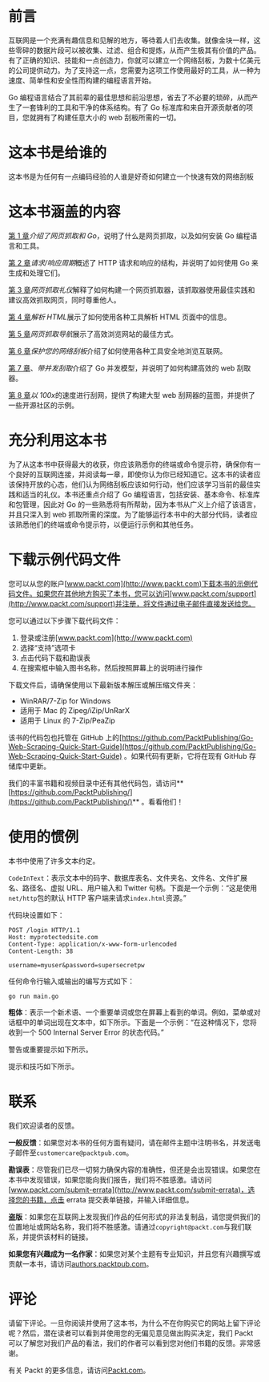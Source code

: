 # 前言

互联网是一个充满有趣信息和见解的地方，等待着人们去收集。就像金块一样，这些零碎的数据片段可以被收集、过滤、组合和提炼，从而产生极其有价值的产品。有了正确的知识、技能和一点创造力，你就可以建立一个网络刮板，为数十亿美元的公司提供动力。为了支持这一点，您需要为这项工作使用最好的工具，从一种为速度、简单性和安全性而构建的编程语言开始。

Go 编程语言结合了其前辈的最佳思想和前沿思想，省去了不必要的琐碎，从而产生了一套锋利的工具和干净的体系结构。有了 Go 标准库和来自开源贡献者的项目，您就拥有了构建任意大小的 web 刮板所需的一切。

# 这本书是给谁的

这本书是为任何有一点编码经验的人谁是好奇如何建立一个快速有效的网络刮板

# 这本书涵盖的内容

[第 1 章](1.html)*介绍了网页抓取和 Go*，说明了什么是网页抓取，以及如何安装 Go 编程语言和工具。

[第 2 章](2.html)*请求/响应周期*概述了 HTTP 请求和响应的结构，并说明了如何使用 Go 来生成和处理它们。

[第 3 章](3.html)*网页抓取礼仪*解释了如何构建一个网页抓取器，该抓取器使用最佳实践和建议高效抓取网页，同时尊重他人。

[第 4 章](4.html)*解析 HTML*展示了如何使用各种工具解析 HTML 页面中的信息。

[第 5 章](5.html)*网页抓取导航*展示了高效浏览网站的最佳方式。

[第 6 章](6.html)*保护您的网络刮板*介绍了如何使用各种工具安全地浏览互联网。

[第 7 章](7.html)、*带并发刮取*介绍了 Go 并发模型，并说明了如何构建高效的 web 刮取器。

[第 8 章](8.html)*以 100x*的速度进行刮网，提供了构建大型 web 刮网器的蓝图，并提供了一些开源社区的示例。

# 充分利用这本书

为了从这本书中获得最大的收获，你应该熟悉你的终端或命令提示符，确保你有一个良好的互联网连接，并阅读每一章，即使你认为你已经知道它。这本书的读者应该保持开放的心态，他们认为网络刮板应该如何行动，他们应该学习当前的最佳实践和适当的礼仪。本书还重点介绍了 Go 编程语言，包括安装、基本命令、标准库和包管理，因此对 Go 的一些熟悉将有所帮助，因为本书从广义上介绍了该语言，并且只深入到 web 抓取所需的深度。为了能够运行本书中的大部分代码，读者应该熟悉他们的终端或命令提示符，以便运行示例和其他任务。

# 下载示例代码文件

您可以从您的账户[www.packt.com](http://www.packt.com)下载本书的示例代码文件。如果您在其他地方购买了本书，您可以访问[www.packt.com/support](http://www.packt.com/support)并注册，将文件通过电子邮件直接发送给您。

您可以通过以下步骤下载代码文件：

1.  登录或注册[www.packt.com](http://www.packt.com)
2.  选择“支持”选项卡
3.  点击代码下载和勘误表
4.  在搜索框中输入图书名称，然后按照屏幕上的说明进行操作

下载文件后，请确保使用以下最新版本解压或解压缩文件夹：

*   WinRAR/7-Zip for Windows
*   适用于 Mac 的 Zipeg/iZip/UnRarX
*   适用于 Linux 的 7-Zip/PeaZip

该书的代码包也托管在 GitHub 上的[https://github.com/PacktPublishing/Go-Web-Scraping-Quick-Start-Guide](https://github.com/PacktPublishing/Go-Web-Scraping-Quick-Start-Guide) 。如果代码有更新，它将在现有 GitHub 存储库中更新。

我们的丰富书籍和视频目录中还有其他代码包，请访问**[https://github.com/PacktPublishing/](https://github.com/PacktPublishing/)** 。看看他们！

# 使用的惯例

本书中使用了许多文本约定。

`CodeInText`：表示文本中的码字、数据库表名、文件夹名、文件名、文件扩展名、路径名、虚拟 URL、用户输入和 Twitter 句柄。下面是一个示例：“这是使用`net/http`包的默认 HTTP 客户端来请求`index.html`资源。”

代码块设置如下：

```
POST /login HTTP/1.1
Host: myprotectedsite.com
Content-Type: application/x-www-form-urlencoded
Content-Length: 38

username=myuser&password=supersecretpw
```

任何命令行输入或输出的编写方式如下：

```
go run main.go
```

**粗体**：表示一个新术语、一个重要单词或您在屏幕上看到的单词。例如，菜单或对话框中的单词出现在文本中，如下所示。下面是一个示例：“在这种情况下，您将收到一个 500 Internal Server Error 的状态代码。”

警告或重要提示如下所示。

提示和技巧如下所示。

# 联系

我们欢迎读者的反馈。

**一般反馈**：如果您对本书的任何方面有疑问，请在邮件主题中注明书名，并发送电子邮件至`customercare@packtpub.com`。

**勘误表**：尽管我们已尽一切努力确保内容的准确性，但还是会出现错误。如果您在本书中发现错误，如果您能向我们报告，我们将不胜感激。请访问[www.packt.com/submit-errata](http://www.packt.com/submit-errata)，选择您的书籍，点击 errata 提交表单链接，并输入详细信息。

**盗版**：如果您在互联网上发现我们作品的任何形式的非法复制品，请您提供我们的位置地址或网站名称，我们将不胜感激。请通过`copyright@packt.com`与我们联系，并提供该材料的链接。

**如果您有兴趣成为一名作家**：如果您对某个主题有专业知识，并且您有兴趣撰写或贡献一本书，请访问[authors.packtpub.com](http://authors.packtpub.com/)。

# 评论

请留下评论。一旦你阅读并使用了这本书，为什么不在你购买它的网站上留下评论呢？然后，潜在读者可以看到并使用您的无偏见意见做出购买决定，我们 Packt 可以了解您对我们产品的看法，我们的作者可以看到您对他们书籍的反馈。非常感谢。

有关 Packt 的更多信息，请访问[Packt.com](http://www.packt.com/)。
